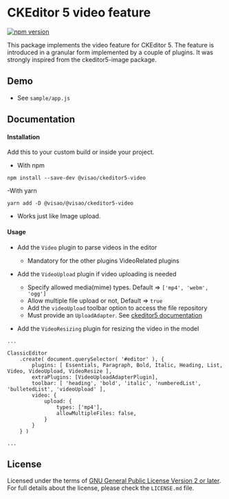CKEditor 5 video feature
========================================

[![npm version](https://badge.fury.io/js/%40visao%2Fckeditor5-video.svg)](https://www.npmjs.com/package/@visao/ckeditor5-video)

This package implements the video feature for CKEditor 5. The feature is introduced in a granular form implemented by a couple of plugins.
It was strongly inspired from the ckeditor5-image package.

## Demo

- See `sample/app.js`

## Documentation

#### Installation
Add this to your custom build or inside your project.

- With npm

`npm install --save-dev @visao/ckeditor5-video`


-With yarn

`yarn add -D @visao/@visao/ckeditor5-video    `
- Works just like Image upload. 

#### Usage

- Add the `Video` plugin to parse videos in the editor
    - Mandatory for the other plugins VideoRelated plugins
    
- Add the `VideoUpload` plugin if video uploading is needed
    - Specify allowed media(mime) types. Default => `['mp4', 'webm', 'ogg']`
    - Allow multiple file upload or not, Default => `true`
    - Add the `videoUpload` toolbar option to access the file repository 
    - Must provide an `UploadAdapter`. See [ckeditor5 documentation](https://ckeditor.com/docs/ckeditor5/latest/framework/guides/deep-dive/upload-adapter.html)
- Add the `VideoResizing` plugin for resizing the video in the model 
```
...

ClassicEditor
    .create( document.querySelector( '#editor' ), {
        plugins: [ Essentials, Paragraph, Bold, Italic, Heading, List, Video, VideoUpload, VideoResize ],
        extraPlugins: [VideoUploadAdapterPlugin],
        toolbar: [ 'heading', 'bold', 'italic', 'numberedList', 'bulletedList', 'videoUpload' ],
        video: {
            upload: {
                types: ['mp4'],
                allowMultipleFiles: false,
            }
        }
    } )

...
```

## License

Licensed under the terms of 
[GNU General Public License Version 2 or later](http://www.gnu.org/licenses/gpl.html). For full details about the license, 
please check the `LICENSE.md` file.
